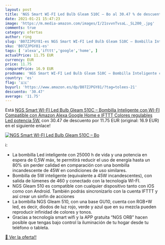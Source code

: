 ```yaml
---
layout: post
title: 'NGS Smart WI-FI Led Bulb Gleam 510C – Bo al 30.47 % de descuento'
date: 2021-01-21 15:47:23
image: 'https://m.media-amazon.com/images/I/21svvnTvsaL._SL200_.jpg'
comments: true
category: ofertas
author: ring
slug: 'B07ZJPGY81-es NGS Smart WI-FI Led Bulb Gleam 510C – Bombilla Inteligente...'
sku: 'B07ZJPGY81-es'
tags: [ 'alexa','ifttt','google','home', ]
actualPrice: 11.75 EUR
currency: EUR
price: 11.75
comparePrice: 16.9 EUR
prodname: 'NGS Smart WI-FI Led Bulb Gleam 510C – Bombilla Inteligente con WI-FI  Compatible con Amazon Alexa  Google Home e IFTTT  Colores regulables Led  potencia 5W.'
country: 'es'
flag: '🇪🇸'
buyurl: 'https://www.amazon.es/dp/B07ZJPGY81/?tag=tolees-21'
descuento: '30.47'
average: '11.75'
---
```


Está [NGS Smart WI-FI Led Bulb Gleam 510C – Bombilla Inteligente con WI-FI  Compatible con Amazon Alexa  Google Home e IFTTT  Colores regulables Led  potencia 5W.](https://www.amazon.es/dp/B07ZJPGY81/?tag=tolees-21) con 30.47 de descuento por 11.75 EUR (original: 16.9 EUR) en el siguiente enlace!

[![NGS Smart WI-FI Led Bulb Gleam 510C – Bo](https://m.media-amazon.com/images/I/21svvnTvsaL._SL200_.jpg)](https://www.amazon.es/dp/B07ZJPGY81/?tag=tolees-21)

ℹ️:

- La bombilla Led inteligente con 25000 h de vida y una potencia en espera de 0,5W máx, te permitirá reducir el uso de energía hasta un 80% sin perder calidad en comparación con una bombilla incandescente de 45W en condiciones de uso similares.
- Bombilla de 5W inteligente (equivalente a 45W incandescentes), con salida de lúmenes de 460 y conectado con la tecnología WI-FI.
- NGS Gleam 510 es compatible con cualquier dispositivo tanto con iOS como con Android. También podrás sincronizarlo con la cuenta IFTTT y así crear un sinfín de acciones
- La bombilla NGS Gleam 510, con una base GU10, cuenta con RGB+W led, es decir, diodos de luz rojo, verde y azul que en su mezcla pueden reproducir infinidad de colores y tonos.
- Gracias a tecnología smart wifi y la APP gratuita “NGS ORB” hacen posible que tengas bajo control la iluminación de tu hogar desde tu teléfono o tableta.

[🛒 Ver la oferta!!](https://www.amazon.es/dp/B07ZJPGY81/?tag=tolees-21)
